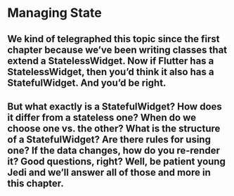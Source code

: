 # Managing State

## We kind of telegraphed this topic since the first chapter because we’ve been writing classes that extend a StatelessWidget. Now if Flutter has a StatelessWidget, then you’d think it also has a StatefulWidget. And you’d be right.

## But what exactly is a StatefulWidget? How does it differ from a stateless one? When do we choose one vs. the other? What is the structure of a StatefulWidget? Are there rules for using one? If the data changes, how do you re-render it? Good questions, right? Well, be patient young Jedi and we’ll answer all of those and more in this chapter.